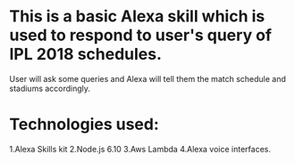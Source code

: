 # This is a basic Alexa skill which is used to respond to user's query  of IPL 2018 schedules.
User will ask some queries and Alexa will tell them the match schedule and stadiums accordingly.
# Technologies  used:
1.Alexa Skills kit
2.Node.js 6.10
3.Aws Lambda
4.Alexa voice interfaces.
